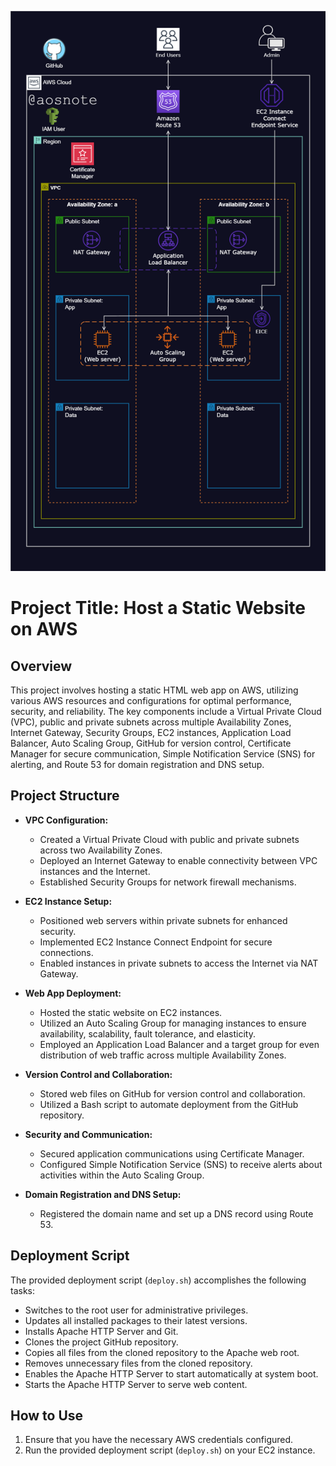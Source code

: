 ![Alt text](Host_a_Static_Website_on_AWS.png)

# Project Title: Host a Static Website on AWS

## Overview
This project involves hosting a static HTML web app on AWS, utilizing various AWS resources and configurations for optimal performance, security, and reliability. The key components include a Virtual Private Cloud (VPC), public and private subnets across multiple Availability Zones, Internet Gateway, Security Groups, EC2 instances, Application Load Balancer, Auto Scaling Group, GitHub for version control, Certificate Manager for secure communication, Simple Notification Service (SNS) for alerting, and Route 53 for domain registration and DNS setup.

## Project Structure
- **VPC Configuration:**
  - Created a Virtual Private Cloud with public and private subnets across two Availability Zones.
  - Deployed an Internet Gateway to enable connectivity between VPC instances and the Internet.
  - Established Security Groups for network firewall mechanisms.

- **EC2 Instance Setup:**
  - Positioned web servers within private subnets for enhanced security.
  - Implemented EC2 Instance Connect Endpoint for secure connections.
  - Enabled instances in private subnets to access the Internet via NAT Gateway.

- **Web App Deployment:**
  - Hosted the static website on EC2 instances.
  - Utilized an Auto Scaling Group for managing instances to ensure availability, scalability, fault tolerance, and elasticity.
  - Employed an Application Load Balancer and a target group for even distribution of web traffic across multiple Availability Zones.

- **Version Control and Collaboration:**
  - Stored web files on GitHub for version control and collaboration.
  - Utilized a Bash script to automate deployment from the GitHub repository.

- **Security and Communication:**
  - Secured application communications using Certificate Manager.
  - Configured Simple Notification Service (SNS) to receive alerts about activities within the Auto Scaling Group.

- **Domain Registration and DNS Setup:**
  - Registered the domain name and set up a DNS record using Route 53.

## Deployment Script
The provided deployment script (`deploy.sh`) accomplishes the following tasks:
- Switches to the root user for administrative privileges.
- Updates all installed packages to their latest versions.
- Installs Apache HTTP Server and Git.
- Clones the project GitHub repository.
- Copies all files from the cloned repository to the Apache web root.
- Removes unnecessary files from the cloned repository.
- Enables the Apache HTTP Server to start automatically at system boot.
- Starts the Apache HTTP Server to serve web content.

## How to Use
1. Ensure that you have the necessary AWS credentials configured.
2. Run the provided deployment script (`deploy.sh`) on your EC2 instance.


